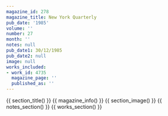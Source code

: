 ```yaml
---
magazine_id: 278
magazine_title: New York Quarterly
pub_date: '1985'
volume: ''
number: 27
month: ''
notes: null
pub_date1: 30/12/1985
pub_date2: null
image: null
works_included:
- work_id: 4735
  magazine_page: ''
  published_as: ''
---
```


{{ section_title() }}
{{ magazine_info() }}
{{ section_image() }}
{{ notes_section() }}
{{ works_section() }}
